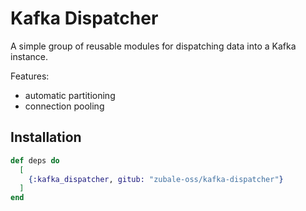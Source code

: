 # Kafka Dispatcher

A simple group of reusable modules for dispatching data into a Kafka instance.

Features:

* automatic partitioning
* connection pooling

## Installation

```elixir
def deps do
  [
    {:kafka_dispatcher, gitub: "zubale-oss/kafka-dispatcher"}
  ]
end
```
